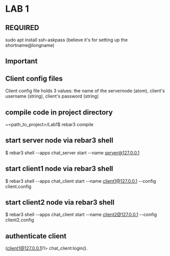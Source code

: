 # LAB 1

## REQUIRED
sudo apt install ssh-askpass (believe it's for setting up the shortname@longname)

## Important

## Client config files
Client config file holds 3 values: the name of the servernode (atom), client's username (string), client's password (string)
## compile code in project directory
~<path_to_project>/Lab1$ rebar3 compile
## start server node via rebar3 shell
$ rebar3 shell --apps chat_server start --name server@127.0.0.1
## start client1 node via rebar3 shell
$ rebar3 shell --apps chat_client start --name client1@127.0.0.1 --config client.config
## start client2 node via rebar3 shell
$ rebar3 shell --apps chat_client start --name client2@127.0.0.1 --config client2.config
## authenticate client
(client1@127.0.0.1)1> chat_client:login().